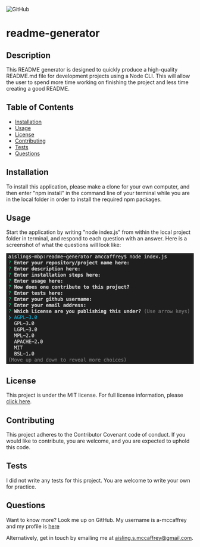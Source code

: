 
![GitHub](https://img.shields.io/github/license/a-mccaffrey/readme-generator)

# readme-generator

## Description

This README generator is designed to quickly produce a high-quality README.md file for development projects using a Node CLI. This will allow the user to spend more time working on finishing the project and less time creating a good README.


## Table of Contents

* [Installation](#installation)
* [Usage](#usage)
* [License](#license)
* [Contributing](#contributing)
* [Tests](#tests)
* [Questions](#questions)


## Installation

To install this application, please make a clone for your own computer, and then enter "npm install" in the command line of your terminal while you are in the local folder in order to install the required npm packages. 


## Usage

Start the application by writing "node index.js" from within the local project folder in terminal, and respond to each question with an answer. Here is a screenshot of what the questions will look like: 

![Screenshot of app questions](https://github.com/a-mccaffrey/readme-generator/blob/master/Screenshot.png?raw=true)


## License

This project is under the MIT license. For full license information, please [click here](https://choosealicense.com/licenses/MIT/). 


## Contributing

This project adheres to the Contributor Covenant code of conduct. If you would like to contribute, you are welcome, and you are expected to uphold this code.


## Tests

I did not write any tests for this project. You are welcome to write your own for practice.


## Questions

Want to know more? Look me up on GitHub. My username is a-mccaffrey and my profile is [here](https://www.github.com/a-mccaffrey)

Alternatively, get in touch by emailing me at [aisling.s.mccaffrey@gmail.com](mailto:aisling.s.mccaffrey@gmail.com).
